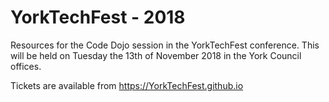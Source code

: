 # YorkTechFest - 2018

Resources for the Code Dojo session in the YorkTechFest conference.  This will be held on Tuesday the 13th of November 2018 in the York Council offices.

Tickets are available from https://YorkTechFest.github.io
